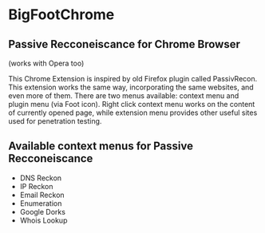 # BigFootChrome
## Passive Recconeiscance for Chrome Browser
(works with Opera too)

This Chrome Extension is inspired by old Firefox plugin called PassivRecon. This extension works the same way, incorporating the same websites, and even more of them. There are two menus available: context menu and plugin menu (via Foot icon). Right click context menu works on the content of currently opened page, while extension menu provides other useful sites used for penetration testing. 

## Available context menus for Passive Recconeiscance  

- DNS Reckon
- IP Reckon
- Email Reckon
- Enumeration
- Google Dorks
- Whois Lookup
